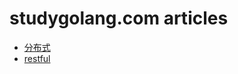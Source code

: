 # studygolang.com articles

- [分布式](https://studygolang.com/articles/23912?fr=sidebar)
- [restful](https://studygolang.com/articles/19579)
